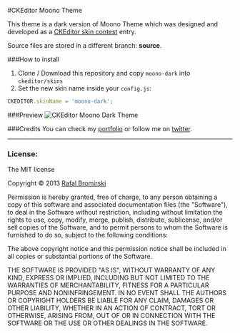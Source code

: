 #CKEditor Moono Theme

This theme is a dark version of Moono Theme which was designed and developed as a <a href="http://ckeditor.com/blog/ckeditor-4-skin-contest">CKEditor skin contest</a> entry.

Source files are stored in a different branch: **source**.

###How to install
1. Clone / Download this repository and copy `moono-dark` into `ckeditor/skins`
2. Set the new skin name inside your `config.js`:

```js
CKEDITOR.skinName = 'moono-dark';
```

###Preview
![CKEditor Moono Dark Theme](http://demos.paranoida.com/ckeditor-moono/moono-dark.png)

###Credits
You can check my <a href="http://paranoida.com">portfolio</a> or follow me on <a href="https://twitter.com/paranoida">twitter</a>.

---
### License:

The MIT license

Copyright &copy; 2013 [Rafal Bromirski](http://paranoida.com)

Permission is hereby granted, free of charge, to any person obtaining a copy of this software and associated documentation files (the "Software"), to deal in the Software without restriction, including without limitation the rights to use, copy, modify, merge, publish, distribute, sublicense, and/or sell copies of the Software, and to permit persons to whom the Software is furnished to do so, subject to the following conditions:

The above copyright notice and this permission notice shall be included in all copies or substantial portions of the Software.

THE SOFTWARE IS PROVIDED "AS IS", WITHOUT WARRANTY OF ANY KIND, EXPRESS OR IMPLIED, INCLUDING BUT NOT LIMITED TO THE WARRANTIES OF MERCHANTABILITY, FITNESS FOR A PARTICULAR PURPOSE AND NONINFRINGEMENT. IN NO EVENT SHALL THE AUTHORS OR COPYRIGHT HOLDERS BE LIABLE FOR ANY CLAIM, DAMAGES OR OTHER LIABILITY, WHETHER IN AN ACTION OF CONTRACT, TORT OR OTHERWISE, ARISING FROM, OUT OF OR IN CONNECTION WITH THE SOFTWARE OR THE USE OR OTHER DEALINGS IN THE SOFTWARE.
